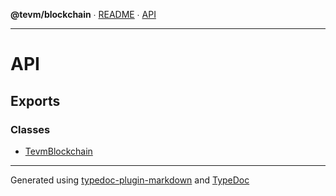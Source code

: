 **@tevm/blockchain** ∙ [README](README.md) ∙ [API](API.md)

***

# API

## Exports

### Classes

- [TevmBlockchain](classes/TevmBlockchain.md)

***
Generated using [typedoc-plugin-markdown](https://www.npmjs.com/package/typedoc-plugin-markdown) and [TypeDoc](https://typedoc.org/)
